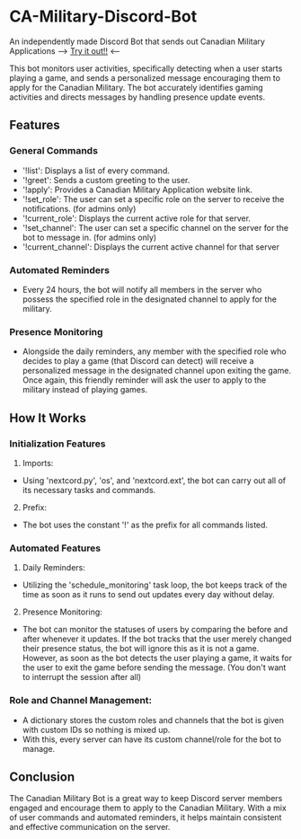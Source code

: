 # CA-Military-Discord-Bot
An independently made Discord Bot that sends out Canadian Military Applications
--> [Try it out!!](https://discord.com/oauth2/authorize?client_id=1258171483398733976&permissions=1126881575824464&integration_type=0&scope=bot) <--

This bot monitors user activities, specifically detecting when a user starts
playing a game, and sends a personalized message encouraging them to apply for the Canadian Military. The bot accurately identifies gaming activities and directs messages by handling presence update events.

## Features
### General Commands
- '!list': Displays a list of every command.
- '!greet': Sends a custom greeting to the user.
- '!apply': Provides a Canadian Military Application website link.
- '!set_role': The user can set a specific role on the server to receive the notifications. (for admins only)
- '!current_role': Displays the current active role for that server.
- '!set_channel': The user can set a specific channel on the server for the bot to message in. (for admins only)
- '!current_channel': Displays the current active channel for that server

### Automated Reminders
- Every 24 hours, the bot will notify all members in the server who possess the specified role in the designated channel to apply for the military.

### Presence Monitoring
- Alongside the daily reminders, any member with the specified role who decides to play a game (that Discord can detect) will receive a personalized message in the designated channel upon exiting the game. Once again, this friendly reminder will ask the user to apply to the military instead of playing games.

## How It Works
### Initialization Features
1. Imports:
- Using 'nextcord.py', 'os', and 'nextcord.ext', the bot can carry out all of its necessary tasks and commands.

2. Prefix:
- The bot uses the constant '!' as the prefix for all commands listed.

### Automated Features
1. Daily Reminders:
- Utilizing the 'schedule_monitoring' task loop, the bot keeps track of the time as soon as it runs to send out updates every day without delay.

2. Presence Monitoring:
- The bot can monitor the statuses of users by comparing the before and after whenever it updates. If the bot tracks that the user merely changed their presence status, the bot will ignore this as it is not a game. However, as soon as the bot detects the user playing a game, it waits for the user to exit the game before sending the message. (You don't want to interrupt the session after all)

### Role and Channel Management:
- A dictionary stores the custom roles and channels that the bot is given with custom IDs so nothing is mixed up.
- With this, every server can have its custom channel/role for the bot to manage.

## Conclusion
The Canadian Military Bot is a great way to keep Discord server members engaged and encourage them to apply to the Canadian Military. With a mix of user commands and automated reminders, it helps maintain consistent and effective communication on the server.
